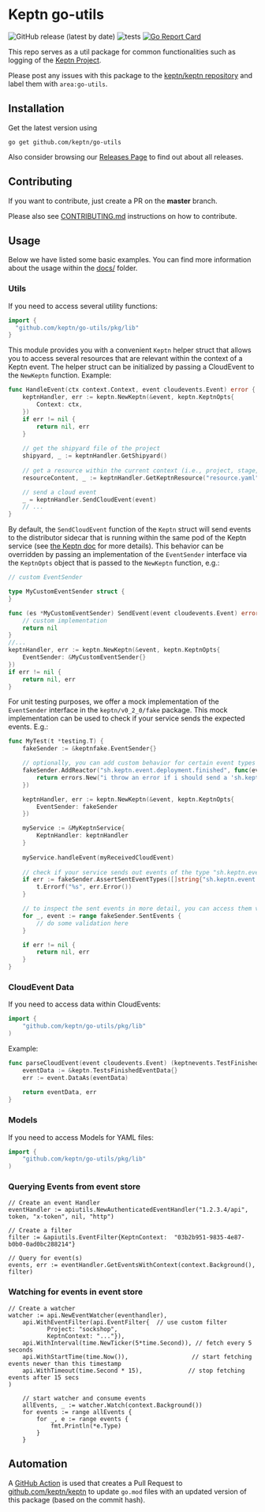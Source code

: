# Keptn go-utils
![GitHub release (latest by date)](https://img.shields.io/github/v/release/keptn/go-utils)
![tests](https://github.com/keptn/go-utils/workflows/tests/badge.svg)
[![Go Report Card](https://goreportcard.com/badge/github.com/keptn/go-utils)](https://goreportcard.com/report/github.com/keptn/go-utils)

This repo serves as a util package for common functionalities such as logging of the [Keptn Project](https://github.com/keptn).

Please post any issues with this package to the [keptn/keptn repository](https://github.com/keptn/keptn/issues) and label them with `area:go-utils`.

## Installation

Get the latest version using
```console
go get github.com/keptn/go-utils
```
Also consider browsing our [Releases Page](https://github.com/keptn/go-utils/releases) to find out about all releases.


## Contributing

If you want to contribute, just create a PR on the **master** branch.

Please also see [CONTRIBUTING.md](CONTRIBUTING.md) instructions on how to contribute.

## Usage

Below we have listed some basic examples. You can find more information about the usage within the [docs/](docs/) folder.

### Utils
If you need to access several utility functions:

```go
import {
  "github.com/keptn/go-utils/pkg/lib"
}
```

This module provides you with a convenient `Keptn` helper struct that allows you to access several resources that are relevant within the context of a 
Keptn event. The helper struct can be initialized by passing a CloudEvent to the `NewKeptn` function. Example:

```go
func HandleEvent(ctx context.Context, event cloudevents.Event) error {
    keptnHandler, err := keptn.NewKeptn(&event, keptn.KeptnOpts{
		Context: ctx,
	})
	if err != nil {
		return nil, err
	}
	
    // get the shipyard file of the project
    shipyard, _ := keptnHandler.GetShipyard()
    
    // get a resource within the current context (i.e., project, stage, service) of the event
    resourceContent, _ := keptnHandler.GetKeptnResource("resource.yaml")

    // send a cloud event
    _ = keptnHandler.SendCloudEvent(event)
    // ...
}
```

By default, the `SendCloudEvent` function of the `Keptn` struct will send events to the distributor sidecar that is running within the same pod of the Keptn service (see [the Keptn doc](https://keptn.sh/docs/0.8.x/integrations/custom_integration/#subscription-to-keptn-event) for more details).
This behavior can be overridden by passing an implementation of the `EventSender` interface via the `KeptnOpts` object that is passed to the `NewKeptn` function, e.g.:

```go
// custom EventSender

type MyCustomEventSender struct {
}

func (es *MyCustomEventSender) SendEvent(event cloudevents.Event) error {
    // custom implementation
    return nil
}
//...
keptnHandler, err := keptn.NewKeptn(&event, keptn.KeptnOpts{
    EventSender: &MyCustomEventSender{}
})
if err != nil {
    return nil, err
}
```

For unit testing purposes, we offer a mock implementation of the `EventSender` interface in the `keptn/v0_2_0/fake` package. This mock implementation can be used to check if your service sends the expected events. E.g.:

```go
func MyTest(t *testing.T) {
    fakeSender := &keptnfake.EventSender{}

    // optionally, you can add custom behavior for certain event types (e.g. returning an error for a certain event type):
    fakeSender.AddReactor("sh.keptn.event.deployment.finished", func(event cloudevents.Event) error {
        return errors.New("i throw an error if i should send a 'sh.keptn.event.deployment.finished' event")
    })

    keptnHandler, err := keptn.NewKeptn(&event, keptn.KeptnOpts{
        EventSender: fakeSender
    })

    myService := &MyKeptnService{
        KeptnHandler: keptnHandler
    }
    
    myService.handleEvent(myReceivedCloudEvent)
    
    // check if your service sends out events of the type "sh.keptn.event.deployment.started" and "sh.keptn.event.deployment.finished"
    if err := fakeSender.AssertSentEventTypes([]string{"sh.keptn.event.deployment.started", "sh.keptn.event.deployment.finished"}); err != nil {
        t.Errorf("%s", err.Error())
    }

    // to inspect the sent events in more detail, you can access them via fakeSender.SentEvents
    for _, event := range fakeSender.SentEvents {
        // do some validation here
    }

    if err != nil {
        return nil, err
    }
}

```

### CloudEvent Data
If you need to access data within CloudEvents:

```go
import {
	"github.com/keptn/go-utils/pkg/lib"
)
```

Example:

```go
func parseCloudEvent(event cloudevents.Event) (keptnevents.TestFinishedEventData, error) {
	eventData := &keptn.TestsFinishedEventData{}
	err := event.DataAs(eventData)
    
    return eventData, err
}
```

### Models
If you need to access Models for YAML files:

```go
import {
	"github.com/keptn/go-utils/pkg/lib"
)
```

### Querying Events from event store
```
// Create an event Handler
eventHandler := apiutils.NewAuthenticatedEventHandler("1.2.3.4/api", token, "x-token", nil, "http")

// Create a filter
filter := &apiutils.EventFilter{KeptnContext:  "03b2b951-9835-4e87-b0b0-0ad0bc288214"}

// Query for event(s)
events, err := eventHandler.GetEventsWithContext(context.Background(), filter)
```

### Watching for events in event store
```
// Create a watcher
watcher := api.NewEventWatcher(eventhandler),
	api.WithEventFilter(api.EventFilter{  // use custom filter
           Project: "sockshop",
           KeptnContext: "..."}),
	api.WithInterval(time.NewTicker(5*time.Second)), // fetch every 5 seconds
	api.WithStartTime(time.Now()),                  // start fetching events newer than this timestamp
	api.WithTimeout(time.Second * 15),             // stop fetching events after 15 secs
)

    // start watcher and consume events
	allEvents, _ := watcher.Watch(context.Background())
	for events := range allEvents {
		for _, e := range events {
			fmt.Println(*e.Type)
		}
	}
``` 


## Automation

A [GitHub Action](https://github.com/keptn/go-utils/actions?query=workflow%3A%22Auto+PR+to+keptn%2Fkeptn%22) is used
that creates a Pull Request to  [github.com/keptn/keptn](https://github.com/keptn/keptn) to update `go.mod`
files with an updated version of this  package (based on the commit hash).